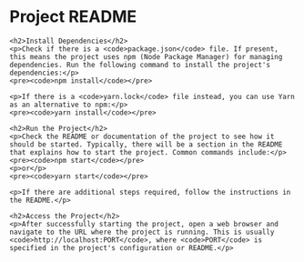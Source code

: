 <!DOCTYPE html>
<html lang="en">
<head>
    <meta charset="UTF-8">
    <meta name="viewport" content="width=device-width, initial-scale=1.0">
    <title>Project README</title>
</head>
<body>
    <h1>Project README</h1>

    <h2>Install Dependencies</h2>
    <p>Check if there is a <code>package.json</code> file. If present, this means the project uses npm (Node Package Manager) for managing dependencies. Run the following command to install the project's dependencies:</p>
    <pre><code>npm install</code></pre>

    <p>If there is a <code>yarn.lock</code> file instead, you can use Yarn as an alternative to npm:</p>
    <pre><code>yarn install</code></pre>

    <h2>Run the Project</h2>
    <p>Check the README or documentation of the project to see how it should be started. Typically, there will be a section in the README that explains how to start the project. Common commands include:</p>
    <pre><code>npm start</code></pre>
    <p>or</p>
    <pre><code>yarn start</code></pre>

    <p>If there are additional steps required, follow the instructions in the README.</p>

    <h2>Access the Project</h2>
    <p>After successfully starting the project, open a web browser and navigate to the URL where the project is running. This is usually <code>http://localhost:PORT</code>, where <code>PORT</code> is specified in the project's configuration or README.</p>
</body>
</html>
